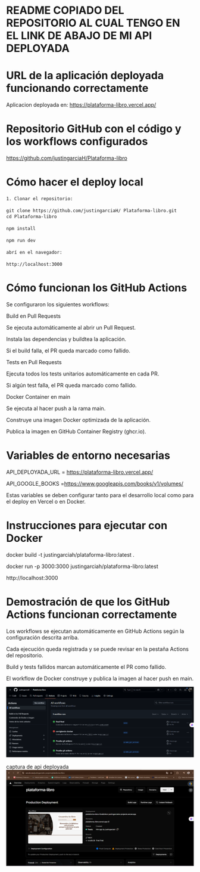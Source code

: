 # README COPIADO DEL REPOSITORIO AL CUAL TENGO EN EL LINK DE ABAJO DE MI API DEPLOYADA

# URL de la aplicación deployada funcionando correctamente

Aplicacion deployada en: 
https://plataforma-libro.vercel.app/


# Repositorio GitHub con el código y los workflows configurados

https://github.com/justingarciaH/Plataforma-libro


# Cómo hacer el deploy local

    1. Clonar el repositorio:
    
    git clone https://github.com/justingarciaH/ Plataforma-libro.git
    cd Plataforma-libro

    npm install

    npm run dev

    abrí en el navegador:

    http://localhost:3000


# Cómo funcionan los GitHub Actions

Se configuraron los siguientes workflows:

Build en Pull Requests

Se ejecuta automáticamente al abrir un Pull Request.

Instala las dependencias y buildtea la aplicación.

Si el build falla, el PR queda marcado como fallido.

Tests en Pull Requests

Ejecuta todos los tests unitarios automáticamente en cada PR.

Si algún test falla, el PR queda marcado como fallido.

Docker Container en main

Se ejecuta al hacer push a la rama main.

Construye una imagen Docker optimizada de la aplicación.

Publica la imagen en GitHub Container Registry (ghcr.io).

# Variables de entorno necesarias

API_DEPLOYADA_URL = https://plataforma-libro.vercel.app/

API_GOOGLE_BOOKS =https://www.googleapis.com/books/v1/volumes/

 Estas variables se deben configurar tanto para el desarrollo local como para el deploy en Vercel o en Docker.

# Instrucciones para ejecutar con Docker

docker build -t justingarciah/plataforma-libro:latest .

docker run -p 3000:3000 justingarciah/plataforma-libro:latest

http://localhost:3000


# Demostración de que los GitHub Actions funcionan correctamente


Los workflows se ejecutan automáticamente en GitHub Actions según la configuración descrita arriba.

Cada ejecución queda registrada y se puede revisar en la pestaña Actions del repositorio.

Build y tests fallidos marcan automáticamente el PR como fallido.

El workflow de Docker construye y publica la imagen al hacer push en main.

![alt text](captura_workflow.png)

captura de api deployada 
![alt text](captura_api_deployada.png)